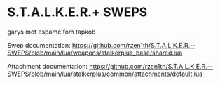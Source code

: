 # S.T.A.L.K.E.R.+ SWEPS
 garys mot espamc fom tapkob

Swep documentation: https://github.com/rzen1th/S.T.A.L.K.E.R.--SWEPS/blob/main/lua/weapons/stalkerplus_base/shared.lua

Attachment documentation: https://github.com/rzen1th/S.T.A.L.K.E.R.--SWEPS/blob/main/lua/stalkerplus/common/attachments/default.lua
